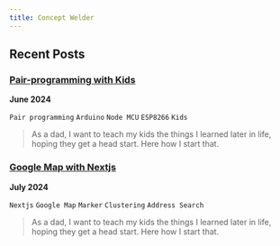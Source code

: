 ```yaml
---
title: Concept Welder
---
```

## Recent Posts

### [Pair-programming with Kids]({{site.baseurl}}/2024/05/24/pair-programming-with-kids.html)
**June 2024**

`Pair programming` `Arduino` `Node MCU` `ESP8266` `Kids` 
> As a dad, I want to teach my kids the things I learned later in life, hoping they get a head start. Here how I start that.


### [Google Map with Nextjs]({{site.baseurl}}/2024/04/24/google-map-nextjs.html)
**July 2024**

`Nextjs` `Google Map` `Marker` `Clustering` `Address Search` 
> As a dad, I want to teach my kids the things I learned later in life, hoping they get a head start. Here how I start that.
